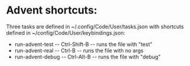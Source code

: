 # Advent shortcuts:

Three tasks are defined in ~/.config/Code/User/tasks.json with shortcuts defined in ~/config/Code/User/keybindings.json:
* run-advent-test -- Ctrl-Shift-B -- runs the file with "test"
* run-advent-real -- Ctrl-B -- runs the file with no args
* run-advent-debug -- Ctrl-Alt-B -- runs the file with "debug"
